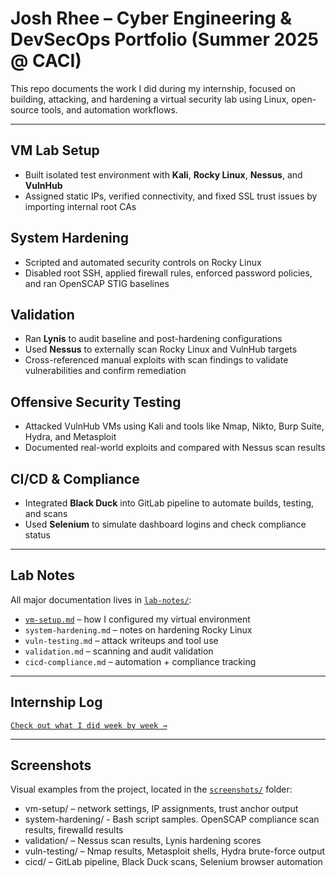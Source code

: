 # Josh Rhee – Cyber Engineering & DevSecOps Portfolio (Summer 2025 @ CACI)

This repo documents the work I did during my internship, focused on building, attacking, and hardening a virtual security lab using Linux, open-source tools, and automation workflows.

---

## VM Lab Setup
- Built isolated test environment with **Kali**, **Rocky Linux**, **Nessus**, and **VulnHub**
- Assigned static IPs, verified connectivity, and fixed SSL trust issues by importing internal root CAs

## System Hardening
- Scripted and automated security controls on Rocky Linux
- Disabled root SSH, applied firewall rules, enforced password policies, and ran OpenSCAP STIG baselines

## Validation
- Ran **Lynis** to audit baseline and post-hardening configurations  
- Used **Nessus** to externally scan Rocky Linux and VulnHub targets  
- Cross-referenced manual exploits with scan findings to validate vulnerabilities and confirm remediation

## Offensive Security Testing
- Attacked VulnHub VMs using Kali and tools like Nmap, Nikto, Burp Suite, Hydra, and Metasploit
- Documented real-world exploits and compared with Nessus scan results

## CI/CD & Compliance
- Integrated **Black Duck** into GitLab pipeline to automate builds, testing, and scans
- Used **Selenium** to simulate dashboard logins and check compliance status

---

## Lab Notes
All major documentation lives in [`lab-notes/`](./lab-notes/):
- [`vm-setup.md`](./lab-notes/vm-setup.md) – how I configured my virtual environment
- `system-hardening.md` – notes on hardening Rocky Linux
- `vuln-testing.md` – attack writeups and tool use
- `validation.md` – scanning and audit validation
- `cicd-compliance.md` – automation + compliance tracking

---

## Internship Log
[`Check out what I did week by week →`](./internship-log.md)

---

## Screenshots
Visual examples from the project, located in the [`screenshots/`](./screenshots/) folder:

- vm-setup/ – network settings, IP assignments, trust anchor output
- system-hardening/ - Bash script samples. OpenSCAP compliance scan results, firewalld results
- validation/ – Nessus scan results, Lynis hardening scores
- vuln-testing/ – Nmap results, Metasploit shells, Hydra brute-force output  
- cicd/ – GitLab pipeline, Black Duck scans, Selenium browser automation  

